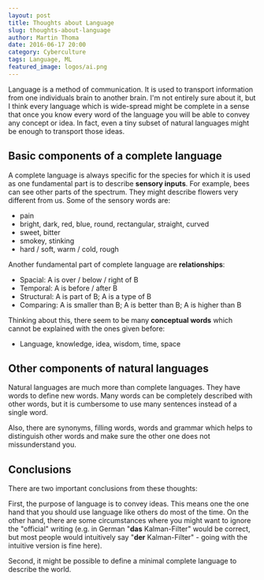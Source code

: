 ```yaml
---
layout: post
title: Thoughts about Language
slug: thoughts-about-language
author: Martin Thoma
date: 2016-06-17 20:00
category: Cyberculture
tags: Language, ML
featured_image: logos/ai.png
---
```

Language is a method of communication. It is used to transport information
from one individuals brain to another brain. I'm not entirely sure about it,
but I think every language which is wide-spread might be complete in a sense
that once you know every word of the language you will be able to convey any
concept or idea. In fact, even a tiny subset of natural languages might be
enough to transport those ideas.


## Basic components of a complete language

A complete language is always specific for the species for which it is used as
one fundamental part is to describe **sensory inputs**. For example, bees can
see other parts of the spectrum. They might describe flowers very different
from us. Some of the sensory words are:

* pain
* bright, dark, red, blue, round, rectangular, straight, curved
* sweet, bitter
* smokey, stinking
* hard / soft, warm / cold, rough


Another fundamental part of complete language are **relationships**:

* Spacial: A is over / below / right of B
* Temporal: A is before / after B
* Structural: A is part of B; A is a type of B
* Comparing: A is smaller than B; A is better than B; A is higher than B


Thinking about this, there seem to be many **conceptual words** which cannot be
explained with the ones given before:

* Language, knowledge, idea, wisdom, time, space



## Other components of natural languages

Natural languages are much more than complete languages. They have words to
define new words. Many words can be completely described with other words, but
it is cumbersome to use many sentences instead of a single word.

Also, there are synonyms, filling words, words and grammar which helps to
distinguish other words and make sure the other one does not missunderstand
you.


## Conclusions

There are two important conclusions from these thoughts:

First, the purpose of language is to convey ideas. This means one the one hand
that you should use language like others do most of the time. On the other
hand, there are some circumstances where you might want to ignore the
"official" writing (e.g. in German "**das** Kalman-Filter" would be correct,
but most people would intuitively say "**der** Kalman-Filter" - going with the
intuitive version is fine here).

Second, it might be possible to define a minimal complete language to describe
the world.
